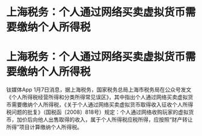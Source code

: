 # 上海税务：个人通过网络买卖虚拟货币需要缴纳个人所得税

# 上海税务：个人通过网络买卖虚拟货币需要缴纳个人所得税

钛媒体App
1月7日消息，据上海税务，国家税务总局上海市税务局在公众号发文《个人所得税经营所得和分类所得常见误区》，其中指出个人通过网络买卖虚拟货币需要缴纳个人所得税，《关于个人通过网络买卖虚拟货币取得收入征收个人所得税问题的批复》（国税函〔2008〕818号）规定：个人通过网络收购玩家的虚拟货币，加价后向他人出售取得的收入，属于个人所得税应税所得，应按照“财产转让所得”项目计算缴纳个人所得税。

